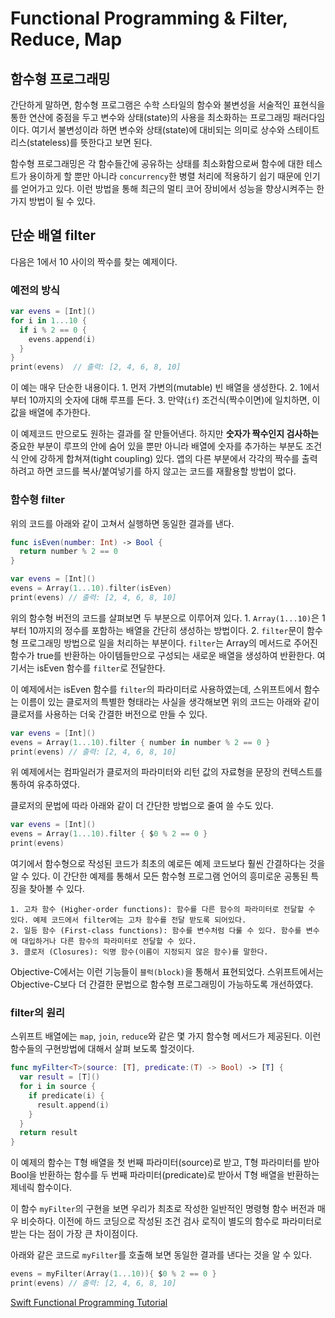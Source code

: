 # Functional Programming & Filter, Reduce, Map

## 함수형 프로그래밍
간단하게 말하면, 함수형 프로그램은 수학 스타일의 함수와 불변성을 서술적인 표현식을 통한 연산에 중점을 두고 변수와 상태(state)의 사용을 최소화하는 프로그래밍 패러다임이다. 여기서 불변성이라 하면 변수와 상태(state)에 대비되는 의미로 상수와 스테이트리스(stateless)를 뜻한다고 보면 된다.

함수형 프로그래밍은 각 함수들간에 공유하는 상태를 최소화함으로써 함수에 대한 테스트가 용이하게 할 뿐만 아니라 `concurrency`한 병렬 처리에 적용하기 쉽기 때문에 인기를 얻어가고 있다. 이런 방법을 통해 최근의 멀티 코어 장비에서 성능을 향상시켜주는 한 가지 방법이 될 수 있다.

## 단순 배열 filter
다음은 1에서 10 사이의 짝수를 찾는 예제이다.

### 예전의 방식
```Swift 
var evens = [Int]()
for i in 1...10 {
  if i % 2 == 0 {
    evens.append(i)
  }
}
print(evens)  // 출력: [2, 4, 6, 8, 10]
```
이 예는 매우 단순한 내용이다. 1. 먼저 가변의(mutable) 빈 배열을 생성한다. 2. 1에서부터 10까지의 숫자에 대해 루프를 돈다. 3. 만약(`if`) 조건식(짝수이면)에 일치하면, 이 값을 배열에 추가한다.

이 예제코드 만으로도 원하는 결과를 잘 만들어낸다. 하지만 **숫자가 짝수인지 검사하는** 중요한 부분이 루프의 안에 숨어 있을 뿐만 아니라 배열에 숫자를 추가하는 부분도 조건식 안에 강하게 합쳐져(tight coupling) 있다. 앱의 다른 부분에서 각각의 짝수를 출력하려고 하면 코드를 복사/붙여넣기를 하지 않고는 코드를 재활용할 방법이 없다.

### 함수형 filter
위의 코드를 아래와 같이 고쳐서 실행하면 동일한 결과를 낸다.
```Swift 
func isEven(number: Int) -> Bool {
  return number % 2 == 0
}

var evens = [Int]()
evens = Array(1...10).filter(isEven)
print(evens) // 출력: [2, 4, 6, 8, 10]
```
위의 함수형 버전의 코드를 살펴보면 두 부분으로 이루어져 있다. 1. `Array(1...10)`은 1부터 10까지의 정수를 포함하는 배열을 간단히 생성하는 방법이다. 2. `filter`문이 함수형 프로그래밍 방법으로 일을 처리하는 부분이다. `filter`는 Array의 메서드로 주어진 함수가 true를 반환하는 아이템들만으로 구성되는 새로운 배열을 생성하여 반환한다. 여기서는 isEven 함수를 `filter`로 전달한다.

이 예제에서는 isEven 함수를 `filter`의 파라미터로 사용하였는데, 스위프트에서 함수는 이름이 있는 클로저의 특별한 형태라는 사실을 생각해보면 위의 코드는 아래와 같이 클로저를 사용하는 더욱 간결한 버전으로 만들 수 있다.
```Swift
var evens = [Int]()
evens = Array(1...10).filter { number in number % 2 == 0 }
print(evens) // 출력: [2, 4, 6, 8, 10]
```
위 예제에서는 컴파일러가 클로저의 파라미터와 리턴 값의 자료형을 문장의 컨텍스트를 통하여 유추하였다.

클로저의 문법에 따라 아래와 같이 더 간단한 방법으로 줄여 쓸 수도 있다.
```Swift
var evens = [Int]()
evens = Array(1...10).filter { $0 % 2 == 0 }
print(evens)
```
여기에서 함수형으로 작성된 코드가 최초의 예로든 예제 코드보다 훨씬 간결하다는 것을 알 수 있다. 이 간단한 예제를 통해서 모든 함수형 프로그램 언어의 흥미로운 공통된 특징을 찾아볼 수 있다.

```
1. 고차 함수 (Higher-order functions): 함수를 다른 함수의 파라미터로 전달할 수 있다. 예제 코드에서 filter에는 고차 함수를 전달 받도록 되어있다.
2. 일등 함수 (First-class functions): 함수를 변수처럼 다룰 수 있다. 함수를 변수에 대입하거나 다른 함수의 파라미터로 전달할 수 있다.
3. 클로저 (Closures): 익명 함수(이름이 지정되지 않은 함수)를 말한다.
```
Objective-C에서는 이런 기능들이 `블럭(block)`을 통해서 표현되었다. 스위프트에서는 Objective-C보다 더 간결한 문법으로 함수형 프로그래밍이 가능하도록 개선하였다.

### filter의 원리
스위프트 배열에는 `map`, `join`, `reduce`와 같은 몇 가지 함수형 메서드가 제공된다. 이런 함수들의 구현방법에 대해서 살펴 보도록 할것이다.
```Swift
func myFilter<T>(source: [T], predicate:(T) -> Bool) -> [T] {
  var result = [T]()
  for i in source {
    if predicate(i) {
      result.append(i)
    }
  }
  return result
}
```
이 예제의 함수는 T형 배열을 첫 번째 파라미터(source)로 받고, T형 파라미터를 받아 Bool을 반환하는 함수를 두 번째 파라미터(predicate)로 받아서 T형 배열을 반환하는 제네릭 함수이다.

이 함수 `myFilter`의 구현을 보면 우리가 최초로 작성한 일반적인 명령형 함수 버전과 매우 비슷하다. 이전에 하드 코딩으로 작성된 조건 검사 로직이 별도의 함수로 파라미터로 받는 다는 점이 가장 큰 차이점이다.

아래와 같은 코드로 `myFilter`를 호출해 보면 동일한 결과를 낸다는 것을 알 수 있다.
```Swift
evens = myFilter(Array(1...10)){ $0 % 2 == 0 }
print(evens) // 출력: [2, 4, 6, 8, 10]
```



[Swift Functional Programming Tutorial](http://www.raywenderlich.com/82599/swift-functional-programming-tutorial
)